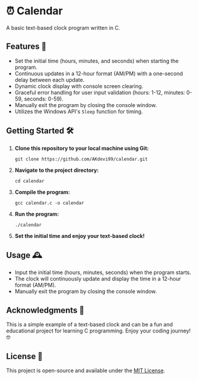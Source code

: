 # ⏰ Calendar

A basic text-based clock program written in C. 

## Features 🚀

- Set the initial time (hours, minutes, and seconds) when starting the program.
- Continuous updates in a 12-hour format (AM/PM) with a one-second delay between each update.
- Dynamic clock display with console screen clearing.
- Graceful error handling for user input validation (hours: 1-12, minutes: 0-59, seconds: 0-59).
- Manually exit the program by closing the console window.
- Utilizes the Windows API's `Sleep` function for timing.

## Getting Started 🛠️

1. **Clone this repository to your local machine using Git:**

   ```
   git clone https://github.com/AKdevi99/calendar.git
   ```

2. **Navigate to the project directory:**

   ```
   cd calendar
   ```

3. **Compile the program:**

   ```
   gcc calendar.c -o calendar
   ```

4. **Run the program:**

   ```
   ./calendar
   ```

5. **Set the initial time and enjoy your text-based clock!**

## Usage 🕰️

- Input the initial time (hours, minutes, seconds) when the program starts.
- The clock will continuously update and display the time in a 12-hour format (AM/PM).
- Manually exit the program by closing the console window.

## Acknowledgments 🙌

This is a simple example of a text-based clock and can be a fun and educational project for learning C programming. Enjoy your coding journey! 🤓

## License 📜

This project is open-source and available under the [MIT License](LICENSE).
```
